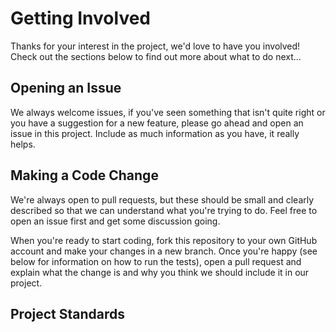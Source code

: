 # Getting Involved

Thanks for your interest in the project, we'd love to have you involved! Check out the sections below to find out more about what to do next...

## Opening an Issue

We always welcome issues, if you've seen something that isn't quite right or you have a suggestion for a new feature, please go ahead and open an issue in this project. Include as much information as you have, it really helps.

## Making a Code Change

We're always open to pull requests, but these should be small and clearly described so that we can understand what you're trying to do. Feel free to open an issue first and get some discussion going.

When you're ready to start coding, fork this repository to your own GitHub account and make your changes in a new branch. Once you're happy (see below for information on how to run the tests), open a pull request and explain what the change is and why you think we should include it in our project.

## Project Standards

<!-- add whatever the developer needs to know here. How to run the tests, what coding standards are going on ... you tell me -->
